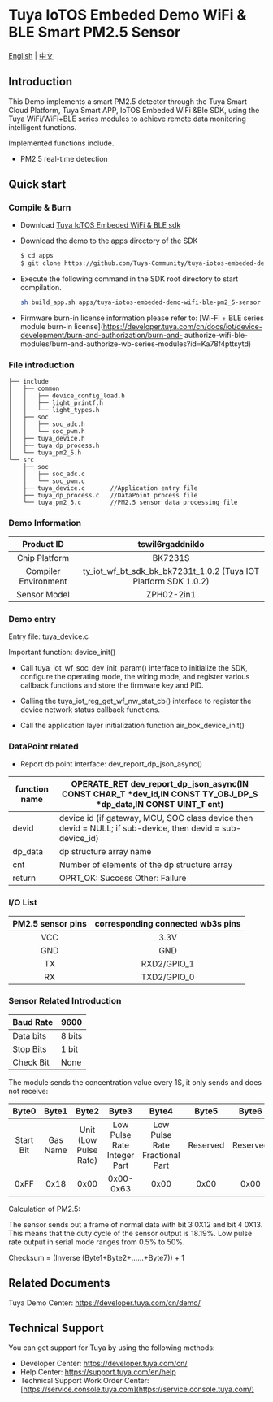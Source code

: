 # Tuya IoTOS Embeded Demo WiFi & BLE Smart PM2.5 Sensor

[English](./README.md) | [中文](./README_zh.md)

## Introduction 

This Demo implements a smart PM2.5 detector through the Tuya Smart Cloud Platform, Tuya Smart APP, IoTOS Embeded WiFi &Ble SDK, using the Tuya WiFi/WiFi+BLE series modules to achieve remote data monitoring intelligent functions.

Implemented functions include.

+ PM2.5 real-time detection 



## Quick start 

### Compile & Burn
+ Download [Tuya IoTOS Embeded WiFi & BLE sdk](https://github.com/tuya/tuya-iotos-embeded-sdk-wifi-ble-bk7231t) 

+ Download the demo to the apps directory of the SDK 

  ```bash
  $ cd apps
  $ git clone https://github.com/Tuya-Community/tuya-iotos-embeded-demo-wifi-ble-pm2_5-sensor
  ```
  
+ Execute the following command in the SDK root directory to start compilation.

  ```bash
  sh build_app.sh apps/tuya-iotos-embeded-demo-wifi-ble-pm2_5-sensor tuya-iotos-embeded-demo-wifi-ble-pm2_5-sensor 1.0.0 
  ```

+ Firmware burn-in license information please refer to: [Wi-Fi + BLE series module burn-in license](https://developer.tuya.com/cn/docs/iot/device-development/burn-and-authorization/burn-and- authorize-wifi-ble-modules/burn-and-authorize-wb-series-modules?id=Ka78f4pttsytd) 



### File introduction 

```
├── include
│   ├── common
│   │   ├── device_config_load.h
│   │   ├── light_printf.h
│   │   └── light_types.h
│   ├── soc
│   │   ├── soc_adc.h
│   │   └── soc_pwm.h
│   ├── tuya_device.h
│   ├── tuya_dp_process.h
│   └── tuya_pm2_5.h
└── src
    ├── soc
    │   ├── soc_adc.c
    │   └── soc_pwm.c
    ├── tuya_device.c		//Application entry file
    ├── tuya_dp_process.c	//DataPoint process file
    └── tuya_pm2_5.c		//PM2.5 sensor data processing file
```



### Demo Information 

|      Product ID      |                       tswil6rgaddniklo                       |
| :------------------: | :----------------------------------------------------------: |
|    Chip Platform     |                           BK7231S                            |
| Compiler Environment | ty_iot_wf_bt_sdk_bk_bk7231t_1.0.2 (Tuya IOT Platform SDK 1.0.2) |
|     Sensor Model     |                          ZPH02-2in1                          |



### Demo entry

Entry file: tuya_device.c

Important function: device_init()

+ Call tuya_iot_wf_soc_dev_init_param() interface to initialize the SDK, configure the operating mode, the wiring mode, and register various callback functions and store the firmware key and PID.

+ Calling the tuya_iot_reg_get_wf_nw_stat_cb() interface to register the device network status callback functions.

+ Call the application layer initialization function air_box_device_init()



### DataPoint related

+ Report dp point interface: dev_report_dp_json_async()

| function name | OPERATE_RET dev_report_dp_json_async(IN CONST CHAR_T *dev_id,IN CONST TY_OBJ_DP_S *dp_data,IN CONST UINT_T cnt) |
| ------- | ------------------------------------------------------------ |
| devid | device id (if gateway, MCU, SOC class device then devid = NULL; if sub-device, then devid = sub-device_id) |
| dp_data | dp structure array name |
| cnt | Number of elements of the dp structure array |
| return | OPRT_OK: Success Other: Failure |



### I/O List 

| PM2.5 sensor pins | corresponding connected wb3s pins |
| :-------------: | :----------------: |
| VCC | 3.3V |
| GND | GND |
| TX | RXD2/GPIO_1 |
| RX | TXD2/GPIO_0 |



### Sensor Related Introduction 

| Baud Rate | 9600 |
| ------ | ---- |
| Data bits | 8 bits |
| Stop Bits | 1 bit |
| Check Bit | None |

The module sends the concentration value every 1S, it only sends and does not receive:

| Byte0 | Byte1 | Byte2 | Byte3 | Byte4 | Byte5 | Byte6 | Byte7 | Byte8 |
| :----: | :------: | :--------------: | :--------------: | :--------------: | :---: | :---: | :-------: | :-------: |
| Start Bit | Gas Name | Unit (Low Pulse Rate) | Low Pulse Rate Integer Part | Low Pulse Rate Fractional Part | Reserved | Reserved | VOC Level | Checksum |
| 0xFF | 0x18 | 0x00 | 0x00-0x63 | 0x00 | 0x00 | 0x00 | 0x00 | 0x01-0x04 | 0x00-0xFF |

Calculation of PM2.5:

The sensor sends out a frame of normal data with bit 3 0X12 and bit 4 0X13. This means that the duty cycle of the sensor output is 18.19%. Low pulse rate output in serial mode ranges from 0.5% to 50%.  



Checksum = (Inverse (Byte1+Byte2+......+Byte7)) + 1  



## Related Documents

Tuya Demo Center: https://developer.tuya.com/cn/demo/



## Technical Support

You can get support for Tuya by using the following methods:

- Developer Center: https://developer.tuya.com/cn/
- Help Center: https://support.tuya.com/en/help
- Technical Support Work Order Center: [https://service.console.tuya.com](https://service.console.tuya.com/)